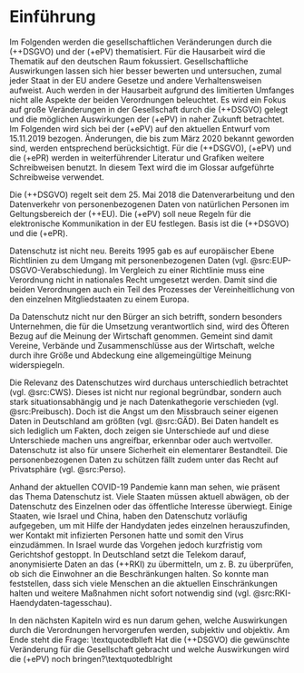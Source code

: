 # Einführung

Im Folgenden werden die gesellschaftlichen Veränderungen durch die (++DSGVO) und der (+ePV) thematisiert. Für die Hausarbeit wird die Thematik auf den deutschen Raum fokussiert. Gesellschaftliche Auswirkungen lassen sich hier besser bewerten und untersuchen, zumal jeder Staat in der EU andere Gesetze und andere Verhaltensweisen aufweist. Auch werden in der Hausarbeit aufgrund des limitierten Umfanges nicht alle Aspekte der beiden Verordnungen beleuchtet. Es wird ein Fokus auf große Veränderungen in der Gesellschaft durch die (++DSGVO) gelegt und die möglichen Auswirkungen der (+ePV) in naher Zukunft betrachtet. Im Folgenden wird sich bei der (+ePV) auf den aktuellen Entwurf vom 15.11.2019 bezogen. Änderungen, die bis zum März 2020 bekannt geworden sind, werden entsprechend berücksichtigt. Für die (++DSGVO), (+ePV) und die (+ePR) werden in weiterführender Literatur und Grafiken weitere Schreibweisen benutzt. In diesem Text wird die im Glossar aufgeführte Schreibweise verwendet.

Die (++DSGVO) regelt seit dem 25. Mai 2018 die Datenverarbeitung und den Datenverkehr von personenbezogenen Daten von natürlichen Personen im Geltungsbereich der (++EU). Die (+ePV) soll neue Regeln für die elektronische Kommunikation in der EU festlegen. Basis ist die (++DSGVO) und die (+ePR).

Datenschutz ist nicht neu. Bereits 1995 gab es auf europäischer Ebene Richtlinien zu dem Umgang mit personenbezogenen Daten (vgl. @src:EUP-DSGVO-Verabschiedung). Im Vergleich zu einer Richtlinie muss eine Verordnung nicht in nationales Recht umgesetzt werden. Damit sind die beiden Verordnungen auch ein Teil des Prozesses der Vereinheitlichung von den einzelnen Mitgliedstaaten zu einem Europa.

Da Datenschutz nicht nur den Bürger an sich betrifft, sondern besonders Unternehmen, die für die Umsetzung verantwortlich sind, wird des Öfteren Bezug auf die Meinung der Wirtschaft genommen. Gemeint sind damit Vereine, Verbände und Zusammenschlüsse aus der Wirtschaft, welche durch ihre Größe und Abdeckung eine allgemeingültige Meinung widerspiegeln.

Die Relevanz des Datenschutzes wird durchaus unterschiedlich betrachtet (vgl. @src:CWS). Dieses ist nicht nur regional begründbar, sondern auch stark situationsabhängig und je nach Datenkathegorie verschieden (vgl. @src:Preibusch). Doch ist die Angst um den Missbrauch seiner eigenen Daten in Deutschland am größten (vgl. @src:GÄD). Bei Daten handelt es sich lediglich um Fakten, doch zeigen sie Unterschiede auf und diese Unterschiede machen uns angreifbar, erkennbar oder auch wertvoller. Datenschutz ist also für unsere Sicherheit ein elementarer Bestandteil. Die personenbezogenen Daten zu schützen fällt zudem unter das Recht auf Privatsphäre (vgl. @src:Perso).

Anhand der aktuellen COVID-19 Pandemie kann man sehen, wie präsent das Thema Datenschutz ist. Viele Staaten müssen aktuell abwägen, ob der Datenschutz des Einzelnen oder das öffentliche Interesse überwiegt. Einige Staaten, wie Israel und China, haben den Datenschutz vorläufig aufgegeben, um mit Hilfe der Handydaten jedes einzelnen herauszufinden, wer Kontakt mit infizierten Personen hatte und somit den Virus einzudämmen. In Israel wurde das Vorgehen jedoch kurzfristig vom Gerichtshof gestoppt. In Deutschland setzt die Telekom darauf, anonymisierte Daten an das (++RKI) zu übermitteln, um z. B. zu überprüfen, ob sich die Einwohner an die Beschränkungen halten. So konnte man feststellen, dass sich viele Menschen an die aktuellen Einschränkungen halten und weitere Maßnahmen nicht sofort notwendig sind (vgl. @src:RKI-Haendydaten-tagesschau).

In den nächsten Kapiteln wird es nun darum gehen, welche Auswirkungen durch die Verordnungen hervorgerufen werden, subjektiv und objektiv. Am Ende steht die Frage: \textquotedblleft Hat die (++DSGVO) die gewünschte Veränderung für die Gesellschaft gebracht und welche Auswirkungen wird die (+ePV) noch bringen?\textquotedblright
